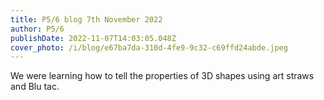 ```yaml
---
title: P5/6 blog 7th November 2022
author: P5/6
publishDate: 2022-11-07T14:03:05.048Z
cover_photo: /i/blog/e67ba7da-310d-4fe9-9c32-c69ffd24abde.jpeg
---
```

We were learning how to tell the properties of 3D shapes using art straws and Blu tac.